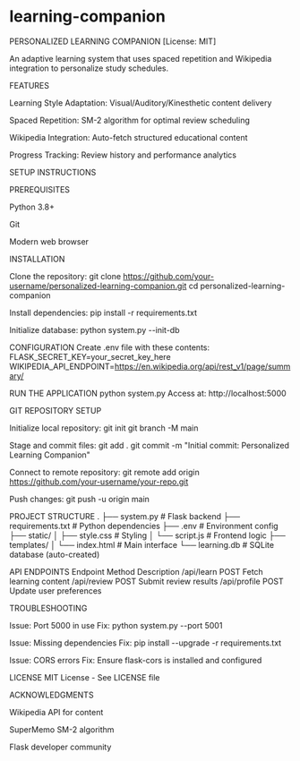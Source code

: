 # learning-companion
PERSONALIZED LEARNING COMPANION
[License: MIT]

An adaptive learning system that uses spaced repetition and Wikipedia integration to personalize study schedules.

FEATURES

Learning Style Adaptation: Visual/Auditory/Kinesthetic content delivery

Spaced Repetition: SM-2 algorithm for optimal review scheduling

Wikipedia Integration: Auto-fetch structured educational content

Progress Tracking: Review history and performance analytics

SETUP INSTRUCTIONS

PREREQUISITES

Python 3.8+

Git

Modern web browser

INSTALLATION

Clone the repository:
git clone https://github.com/your-username/personalized-learning-companion.git
cd personalized-learning-companion

Install dependencies:
pip install -r requirements.txt

Initialize database:
python system.py --init-db

CONFIGURATION
Create .env file with these contents:
FLASK_SECRET_KEY=your_secret_key_here
WIKIPEDIA_API_ENDPOINT=https://en.wikipedia.org/api/rest_v1/page/summary/

RUN THE APPLICATION
python system.py
Access at: http://localhost:5000

GIT REPOSITORY SETUP

Initialize local repository:
git init
git branch -M main

Stage and commit files:
git add .
git commit -m "Initial commit: Personalized Learning Companion"

Connect to remote repository:
git remote add origin https://github.com/your-username/your-repo.git

Push changes:
git push -u origin main

PROJECT STRUCTURE
.
├── system.py # Flask backend
├── requirements.txt # Python dependencies
├── .env # Environment config
├── static/
│ ├── style.css # Styling
│ └── script.js # Frontend logic
├── templates/
│ └── index.html # Main interface
└── learning.db # SQLite database (auto-created)

API ENDPOINTS
Endpoint Method Description
/api/learn POST Fetch learning content
/api/review POST Submit review results
/api/profile POST Update user preferences

TROUBLESHOOTING

Issue: Port 5000 in use
Fix:
python system.py --port 5001

Issue: Missing dependencies
Fix:
pip install --upgrade -r requirements.txt

Issue: CORS errors
Fix: Ensure flask-cors is installed and configured

LICENSE
MIT License - See LICENSE file

ACKNOWLEDGMENTS

Wikipedia API for content

SuperMemo SM-2 algorithm

Flask developer community

